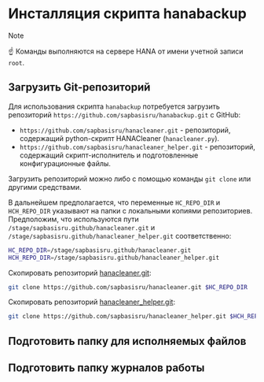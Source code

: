 Инсталляция скрипта hanabackup
==============================

>[!NOTE]
>:point_up: Команды выполняются на сервере HANA от имени учетной записи `root`.

Загрузить Git-репозиторий
-------------------------

Для использования скрипта `hanabackup` потребуется загрузить репозиторий
`https://github.com/sapbasisru/hanabackup.git`
с GitHub:

- `https://github.com/sapbasisru/hanacleaner.git` - репозиторий, содержащий python-скрипт HANACleaner (`hanacleaner.py`).
- `https://github.com/sapbasisru/hanacleaner_helper.git` - репозиторий, содержащий скрипт-исполнитель и подготовленные конфигурационные файлы.

Загрузить репозиторий можно либо с помощью команды `git clone` или другими средствами.

В дальнейшем предполагается,
что переменные `HC_REPO_DIR` и `HCH_REPO_DIR` указывают на папки с локальными копиями репозиториев.
Предположим, что используются пути
`/stage/sapbasisru.github/hanacleaner.git` и
`/stage/sapbasisru.github/hanacleaner_helper.git` соответственно:

```bash
HC_REPO_DIR=/stage/sapbasisru.github/hanacleaner.git
HCH_REPO_DIR=/stage/sapbasisru.github/hanacleaner_helper.git
```

Скопировать репозиторий [hanacleaner.git](https://github.com/sapbasisru/hanacleaner.git):

```bash
git clone https://github.com/sapbasisru/hanacleaner.git $HC_REPO_DIR
```

Скопировать репозиторий [hanacleaner_helper.git](https://github.com/sapbasisru/hanacleaner_helper.git):

```bash
git clone https://github.com/sapbasisru/hanacleaner_helper.git $HCH_REPO_DIR
```



Подготовить папку для исполняемых файлов
----------------------------------------

Подготовить папку журналов работы
---------------------------------
